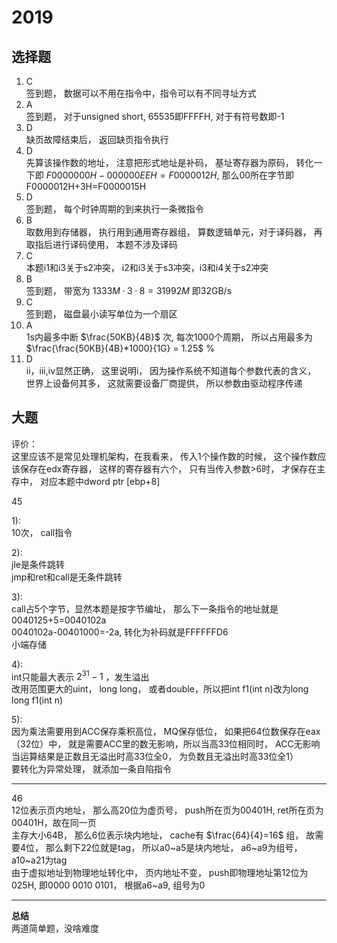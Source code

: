 # 2019
## 选择题
1.  C  
签到题， 数据可以不用在指令中，指令可以有不同寻址方式  
1.  A  
签到题， 对于unsigned short, 65535即FFFFH, 对于有符号数即-1  
1.   D  
缺页故障结束后， 返回缺页指令执行  
1.  D  
先算该操作数的地址， 注意把形式地址是补码， 基址寄存器为原码， 转化一下即 $F0000000H-000000EEH=F0000012H$, 那么00所在字节即F0000012H+3H=F0000015H  
1.  D  
签到题， 每个时钟周期的到来执行一条微指令  
1.  B  
取数用到存储器， 执行用到通用寄存器组， 算数逻辑单元，对于译码器， 再取指后进行译码使用， 本题不涉及译码  
1.  C  
本题i1和i3关于s2冲突， i2和i3关于s3冲突，i3和i4关于s2冲突  
1.  B  
签到题， 带宽为 $1333M·3·8=31992M$ 即32GB/s  
1.  C  
签到题， 磁盘最小读写单位为一个扇区  
1.  A  
1s内最多中断 $\frac{50KB}{4B}$ 次, 每次1000个周期， 所以占用最多为 $\frac{\frac{50KB}{4B}*1000}{1G} = 1.25$  %
1.  D  
ii，iii,iv显然正确， 这里说明i， 因为操作系统不知道每个参数代表的含义， 世界上设备何其多， 这就需要设备厂商提供， 所以参数由驱动程序传递
## 大题
评价：  
这里应该不是常见处理机架构，在我看来， 传入1个操作数的时候， 这个操作数应该保存在edx寄存器， 这样的寄存器有六个， 只有当传入参数>6时， 才保存在主存中， 对应本题中dword ptr [ebp+8]  

45  

1):  
10次， call指令  

2):  
jle是条件跳转  
jmp和ret和call是无条件跳转  

3):  
call占5个字节，显然本题是按字节编址， 那么下一条指令的地址就是0040125+5=0040102a  
0040102a-00401000=-2a, 转化为补码就是FFFFFFD6  
小端存储  

4):  
int只能最大表示 $2^{31}-1$ ，发生溢出  
改用范围更大的uint， long long， 或者double，所以把int f1(int n)改为long long f1(int n)  

5):  
因为乘法需要用到ACC保存乘积高位， MQ保存低位， 如果把64位数保存在eax（32位）中， 就是需要ACC里的数无影响，所以当高33位相同时， ACC无影响当运算结果是正数且无溢出时高33位全0， 为负数且无溢出时高33位全1）  
要转化为异常处理， 就添加一条自陷指令
***
46  
12位表示页内地址， 那么高20位为虚页号， push所在页为00401H, ret所在页为00401H，故在同一页  
主存大小64B， 那么6位表示块内地址， cache有 $\frac{64}{4}=16$ 组， 故需要4位， 那么剩下22位就是tag， 所以a0\~a5是块内地址， a6\~a9为组号， a10~a21为tag  
由于虚拟地址到物理地址转化中， 页内地址不变， push即物理地址第12位为025H, 即0000 0010 0101， 根据a6\~a9, 组号为0  
***
**总结**  
两道简单题，没啥难度